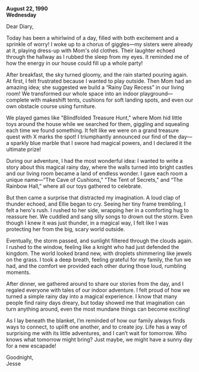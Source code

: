 
**August 22, 1990**  
**Wednesday**

Dear Diary,

Today has been a whirlwind of a day, filled with both excitement and a sprinkle of worry! I woke up to a chorus of giggles—my sisters were already at it, playing dress-up with Mom's old clothes. Their laughter echoed through the hallway as I rubbed the sleep from my eyes. It reminded me of how the energy in our house could fill up a whole party!

After breakfast, the sky turned gloomy, and the rain started pouring again. At first, I felt frustrated because I wanted to play outside. Then Mom had an amazing idea; she suggested we build a “Rainy Day Recess” in our living room! We transformed our whole space into an indoor playground—complete with makeshift tents, cushions for soft landing spots, and even our own obstacle course using furniture. 

We played games like "Blindfolded Treasure Hunt," where Mom hid little toys around the house while we searched for them, giggling and squealing each time we found something. It felt like we were on a grand treasure quest with X marks the spot! I triumphantly announced our find of the day—a sparkly blue marble that I swore had magical powers, and I declared it the ultimate prize! 

During our adventure, I had the most wonderful idea: I wanted to write a story about this magical rainy day, where the walls turned into bright castles and our living room became a land of endless wonder. I gave each room a unique name—“The Cave of Cushions," "The Tent of Secrets," and “The Rainbow Hall,” where all our toys gathered to celebrate. 

But then came a surprise that distracted my imagination. A loud clap of thunder echoed, and Ellie began to cry. Seeing her tiny frame trembling, I felt a hero's rush. I rushed to her side, wrapping her in a comforting hug to reassure her. We cuddled and sang silly songs to drown out the storm. Even though I knew it was just thunder, in a magical way, I felt like I was protecting her from the big, scary world outside.

Eventually, the storm passed, and sunlight filtered through the clouds again. I rushed to the window, feeling like a knight who had just defended the kingdom. The world looked brand new, with droplets shimmering like jewels on the grass. I took a deep breath, feeling grateful for my family, the fun we had, and the comfort we provided each other during those loud, rumbling moments.

After dinner, we gathered around to share our stories from the day, and I regaled everyone with tales of our indoor adventure. I felt proud of how we turned a simple rainy day into a magical experience. I know that many people find rainy days dreary, but today showed me that imagination can turn anything around, even the most mundane things can become exciting!

As I lay beneath the blanket, I’m reminded of how our family always finds ways to connect, to uplift one another, and to create joy. Life has a way of surprising me with its little adventures, and I can’t wait for tomorrow. Who knows what tomorrow might bring? Just maybe, we might have a sunny day for a new escapade!

Goodnight,  
Jesse
